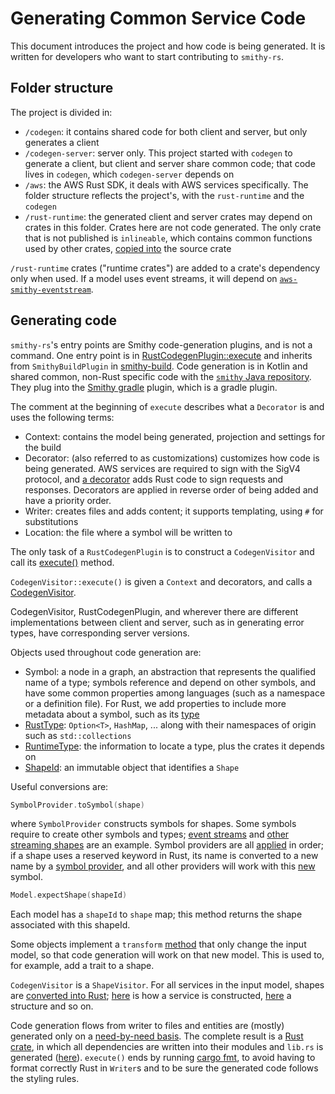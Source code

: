 # Generating Common Service Code

This document introduces the project and how code is being generated. It is written for developers who want to start contributing to `smithy-rs`.

## Folder structure

The project is divided in:

- `/codegen`: it contains shared code for both client and server, but only generates a client
- `/codegen-server`: server only. This project started with `codegen` to generate a client, but client and server share common code; that code lives in `codegen`, which `codegen-server` depends on
- `/aws`: the AWS Rust SDK, it deals with AWS services specifically. The folder structure reflects the project's, with the `rust-runtime` and the `codegen`
- `/rust-runtime`: the generated client and server crates may depend on crates in this folder. Crates here are not code generated. The only crate that is not published is `inlineable`,
which contains common functions used by other crates, [copied into][1] the source crate

`/rust-runtime` crates ("runtime crates") are added to a crate's dependency only when used. If a model uses event streams, it will depend on [`aws-smithy-eventstream`][2].

## Generating code

`smithy-rs`'s entry points are Smithy code-generation plugins, and is not a command. One entry point is in [RustCodegenPlugin::execute][3] and
inherits from `SmithyBuildPlugin` in [smithy-build][4]. Code generation is in Kotlin and shared common, non-Rust specific code with the [`smithy` Java repository][5]. They plug into the [Smithy gradle][6] plugin, which is a gradle plugin.

The comment at the beginning of `execute` describes what a `Decorator` is and uses the following terms:

- Context: contains the model being generated, projection and settings for the build
- Decorator: (also referred to as customizations) customizes how code is being generated. AWS services are required to sign with the SigV4 protocol, and [a decorator][7] adds Rust code to sign requests and responses.
  Decorators are applied in reverse order of being added and have a priority order.
- Writer: creates files and adds content; it supports templating, using `#` for substitutions
- Location: the file where a symbol will be written to

The only task of a `RustCodegenPlugin` is to construct a `CodegenVisitor` and call its [execute()][8] method.

`CodegenVisitor::execute()` is given a `Context` and decorators, and calls a [CodegenVisitor][9].

CodegenVisitor, RustCodegenPlugin, and wherever there are different implementations between client and server, such as in generating error types,
have corresponding server versions.

Objects used throughout code generation are:

- Symbol: a node in a graph, an abstraction that represents the qualified name of a type; symbols reference and depend on other symbols, and have some common properties among languages (such as a namespace or a definition file). For Rust, we add properties to include more metadata about a symbol, such as its [type][10]
- [RustType][11]: `Option<T>`, `HashMap`, ... along with their namespaces of origin such as `std::collections`
- [RuntimeType][12]: the information to locate a type, plus the crates it depends on
- [ShapeId][13]: an immutable object that identifies a `Shape`

Useful conversions are:

```kotlin
SymbolProvider.toSymbol(shape)
```

where `SymbolProvider` constructs symbols for shapes. Some symbols require to create other symbols and types;
[event streams][14] and [other streaming shapes][15] are an example.
Symbol providers are all [applied][16] in order; if a shape uses a reserved keyword in Rust, its name is converted to a new name by a [symbol provider][17],
and all other providers will work with this [new][18] symbol.

```kotlin
Model.expectShape(shapeId)
```

Each model has a `shapeId` to `shape` map; this method returns the shape associated with this shapeId.

Some objects implement a `transform` [method][19] that only change the input model, so that code generation will work on that new model. This is used to, for example, add a trait to a shape.

`CodegenVisitor` is a `ShapeVisitor`. For all services in the input model, shapes are [converted into Rust][20];
[here][21] is how a service is constructed,
[here][22] a structure and so on.

Code generation flows from writer to files and entities are (mostly) generated only on a [need-by-need basis][23].
The complete result is a [Rust crate][24],
in which all dependencies are written into their modules and `lib.rs` is generated ([here][25]).
`execute()` ends by running [cargo fmt][26],
to avoid having to format correctly Rust in `Writer`s and to be sure the generated code follows the styling rules.

[1]: https://github.com/awslabs/smithy-rs/blob/db48039065bec890ef387385773b37154b555b14/codegen/src/main/kotlin/software/amazon/smithy/rust/codegen/rustlang/CargoDependency.kt#L95-L95
[2]: https://docs.rs/aws-smithy-eventstream
[3]: https://github.com/awslabs/smithy-rs/blob/db48039065bec890ef387385773b37154b555b14/codegen/src/main/kotlin/software/amazon/smithy/rust/codegen/smithy/RustCodegenPlugin.kt#L34
[4]: https://github.com/awslabs/smithy/tree/main/smithy-build
[5]: https://github.com/awslabs/smithy
[6]: https://awslabs.github.io/smithy/1.0/guides/building-models/gradle-plugin.html
[7]: https://github.com/awslabs/smithy-rs/blob/db48039065bec890ef387385773b37154b555b14/aws/sdk-codegen/src/main/kotlin/software/amazon/smithy/rustsdk/SigV4SigningDecorator.kt#L45
[8]: https://github.com/awslabs/smithy-rs/blob/db48039065bec890ef387385773b37154b555b14/codegen/src/main/kotlin/software/amazon/smithy/rust/codegen/smithy/CodegenVisitor.kt#L115-L115
[9]: https://github.com/awslabs/smithy-rs/blob/db48039065bec890ef387385773b37154b555b14/codegen/src/main/kotlin/software/amazon/smithy/rust/codegen/smithy/CodegenVisitor.kt#L44
[10]: https://github.com/awslabs/smithy-rs/blob/db48039065bec890ef387385773b37154b555b14/codegen/src/main/kotlin/software/amazon/smithy/rust/codegen/smithy/SymbolVisitor.kt#L363-L363
[11]: https://github.com/awslabs/smithy-rs/blob/db48039065bec890ef387385773b37154b555b14/codegen/src/main/kotlin/software/amazon/smithy/rust/codegen/rustlang/RustTypes.kt#L25-L25
[12]: https://github.com/awslabs/smithy-rs/blob/db48039065bec890ef387385773b37154b555b14/codegen/src/main/kotlin/software/amazon/smithy/rust/codegen/smithy/RuntimeTypes.kt#L113-L113
[13]: https://awslabs.github.io/smithy/1.0/spec/core/model.html#shape-id
[14]: https://github.com/awslabs/smithy-rs/blob/db48039065bec890ef387385773b37154b555b14/codegen/src/main/kotlin/software/amazon/smithy/rust/codegen/smithy/EventStreamSymbolProvider.kt#L65-L65
[15]: https://github.com/awslabs/smithy-rs/blob/db48039065bec890ef387385773b37154b555b14/codegen/src/main/kotlin/software/amazon/smithy/rust/codegen/smithy/StreamingTraitSymbolProvider.kt#L26-L26
[16]: https://github.com/awslabs/smithy-rs/blob/db48039065bec890ef387385773b37154b555b14/codegen/src/main/kotlin/software/amazon/smithy/rust/codegen/smithy/RustCodegenPlugin.kt#L62-L62
[17]: https://github.com/awslabs/smithy-rs/blob/db48039065bec890ef387385773b37154b555b14/codegen/src/main/kotlin/software/amazon/smithy/rust/codegen/rustlang/RustReservedWords.kt#L26-L26
[18]: https://github.com/awslabs/smithy-rs/blob/db48039065bec890ef387385773b37154b555b14/codegen/src/main/kotlin/software/amazon/smithy/rust/codegen/smithy/EventStreamSymbolProvider.kt#L38-L38
[19]: https://github.com/awslabs/smithy-rs/blob/db48039065bec890ef387385773b37154b555b14/codegen/src/main/kotlin/software/amazon/smithy/rust/codegen/smithy/transformers/OperationNormalizer.kt#L52-L52
[20]: https://github.com/awslabs/smithy-rs/blob/db48039065bec890ef387385773b37154b555b14/codegen/src/main/kotlin/software/amazon/smithy/rust/codegen/smithy/CodegenVisitor.kt#L119-L119
[21]: https://github.com/awslabs/smithy-rs/blob/db48039065bec890ef387385773b37154b555b14/codegen/src/main/kotlin/software/amazon/smithy/rust/codegen/smithy/CodegenVisitor.kt#L150-L150
[22]: https://github.com/awslabs/smithy-rs/blob/db48039065bec890ef387385773b37154b555b14/codegen/src/main/kotlin/software/amazon/smithy/rust/codegen/smithy/CodegenVisitor.kt#L172-L172
[23]: https://github.com/awslabs/smithy-rs/blob/db48039065bec890ef387385773b37154b555b14/codegen/src/main/kotlin/software/amazon/smithy/rust/codegen/smithy/CodegenDelegator.kt#L119-L126
[24]: https://github.com/awslabs/smithy-rs/blob/db48039065bec890ef387385773b37154b555b14/codegen/src/main/kotlin/software/amazon/smithy/rust/codegen/smithy/CodegenDelegator.kt#L42-L42
[25]: https://github.com/awslabs/smithy-rs/blob/db48039065bec890ef387385773b37154b555b14/codegen/src/main/kotlin/software/amazon/smithy/rust/codegen/smithy/CodegenDelegator.kt#L96-L107
[26]: https://github.com/awslabs/smithy-rs/blob/db48039065bec890ef387385773b37154b555b14/codegen/src/main/kotlin/software/amazon/smithy/rust/codegen/smithy/CodegenVisitor.kt#L133-L133
